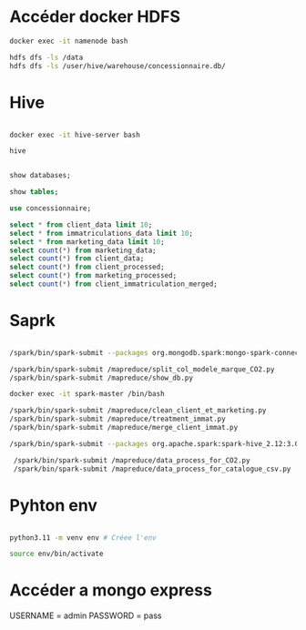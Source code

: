 # Accéder docker HDFS

```bash
docker exec -it namenode bash

hdfs dfs -ls /data
hdfs dfs -ls /user/hive/warehouse/concessionnaire.db/

```

<!--  -->
<!--  -->
<!--  -->
<!--  -->

# Hive

```bash

docker exec -it hive-server bash

hive

```

```sql

show databases;

show tables;

use concessionnaire;

select * from client_data limit 10;
select * from immatriculations_data limit 10;
select * from marketing_data limit 10;
select count(*) from marketing_data;
select count(*) from client_data;
select count(*) from client_processed;
select count(*) from marketing_processed;
select count(*) from client_immatriculation_merged;

```

<!--  -->
<!--  -->
<!--  -->
<!--  -->

# Saprk

```bash

/spark/bin/spark-submit --packages org.mongodb.spark:mongo-spark-connector_2.12:3.0.1 /spark_mongo.py

/spark/bin/spark-submit /mapreduce/split_col_modele_marque_CO2.py
/spark/bin/spark-submit /mapreduce/show_db.py

docker exec -it spark-master /bin/bash

/spark/bin/spark-submit /mapreduce/clean_client_et_marketing.py
/spark/bin/spark-submit /mapreduce/treatment_immat.py
/spark/bin/spark-submit /mapreduce/merge_client_immat.py

/spark/bin/spark-submit --packages org.apache.spark:spark-hive_2.12:3.0.1 /mapreduce/show_db.py

 /spark/bin/spark-submit /mapreduce/data_process_for_CO2.py
 /spark/bin/spark-submit /mapreduce/data_process_for_catalogue_csv.py

```

<!--  -->
<!--  -->
<!--  -->
<!--  -->

# Pyhton env

```bash

python3.11 -m venv env # Créee l'env

source env/bin/activate

```

# Accéder a mongo express

USERNAME = admin
PASSWORD = pass
